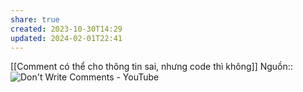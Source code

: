 ```yaml
---
share: true
created: 2023-10-30T14:29
updated: 2024-02-01T22:41
---
```

[[Comment có thể cho thông tin sai, nhưng code thì không]] 
Nguồn:: ![Don't Write Comments - YouTube](https://youtu.be/Bf7vDBBOBUA?si=Bv-qy1IX8R6quJ88&t=162)